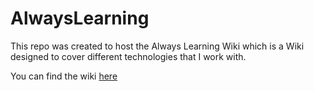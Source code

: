 # AlwaysLearning

This repo was created to host the Always Learning Wiki which is a Wiki designed to cover different technologies that I work with. 

You can find the wiki [here](https://github.com/ForeverAProgrammer/always-learning-wiki/wiki)
